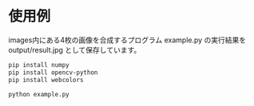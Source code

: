 # 使用例
images内にある4枚の画像を合成するプログラム example.py の実行結果を output/result.jpg として保存しています。
```bash
pip install numpy
pip install opencv-python
pip install webcolors
```

```bash
python example.py
```
